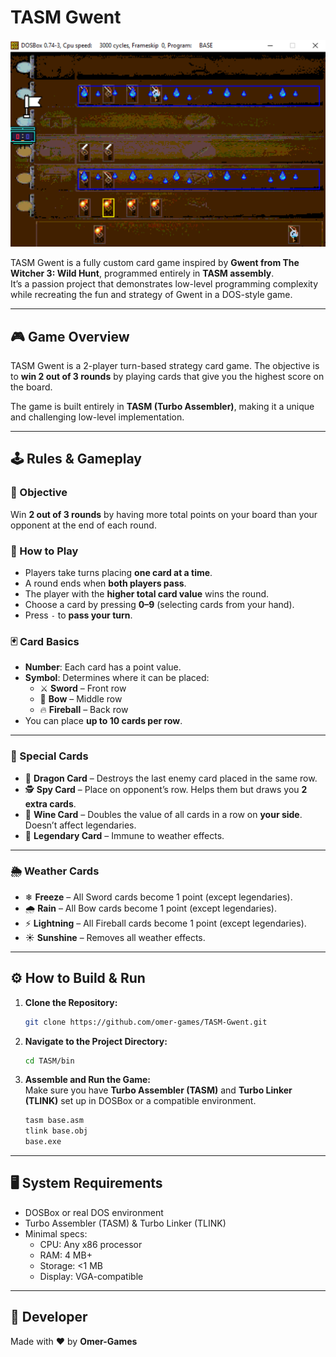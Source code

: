 # TASM Gwent

![Gameplay Screenshot](https://github.com/omer-games/Tasm-Gwent/blob/main/Screenshot.png)

TASM Gwent is a fully custom card game inspired by **Gwent from The Witcher 3: Wild Hunt**, programmed entirely in **TASM assembly**.  
It’s a passion project that demonstrates low-level programming complexity while recreating the fun and strategy of Gwent in a DOS-style game.  

---

## 🎮 Game Overview

TASM Gwent is a 2-player turn-based strategy card game. The objective is to **win 2 out of 3 rounds** by playing cards that give you the highest score on the board.  

The game is built entirely in **TASM (Turbo Assembler)**, making it a unique and challenging low-level implementation.  

---

## 🕹️ Rules & Gameplay

### 🎯 Objective
Win **2 out of 3 rounds** by having more total points on your board than your opponent at the end of each round.

### 🔑 How to Play
- Players take turns placing **one card at a time**.
- A round ends when **both players pass**.
- The player with the **higher total card value** wins the round.
- Choose a card by pressing **0–9** (selecting cards from your hand).
- Press `-` to **pass your turn**.

### 🃏 Card Basics
- **Number**: Each card has a point value.
- **Symbol**: Determines where it can be placed:
  - ⚔ **Sword** – Front row  
  - 🏹 **Bow** – Middle row  
  - 🔥 **Fireball** – Back row  
- You can place **up to 10 cards per row**.

---

### 🌟 Special Cards
- 🐉 **Dragon Card** – Destroys the last enemy card placed in the same row.  
- 🕵 **Spy Card** – Place on opponent’s row. Helps them but draws you **2 extra cards**.  
- 🍷 **Wine Card** – Doubles the value of all cards in a row on **your side**. Doesn’t affect legendaries.  
- 👑 **Legendary Card** – Immune to weather effects.  

---

### 🌦️ Weather Cards
- ❄ **Freeze** – All Sword cards become 1 point (except legendaries).  
- 🌧️ **Rain** – All Bow cards become 1 point (except legendaries).  
- ⚡ **Lightning** – All Fireball cards become 1 point (except legendaries).  
- ☀ **Sunshine** – Removes all weather effects.  

---

## ⚙️ How to Build & Run

1. **Clone the Repository:**
   ```bash
   git clone https://github.com/omer-games/TASM-Gwent.git
   ```

2. **Navigate to the Project Directory:**
   ```bash
   cd TASM/bin
   ```

3. **Assemble and Run the Game:**  
   Make sure you have **Turbo Assembler (TASM)** and **Turbo Linker (TLINK)** set up in DOSBox or a compatible environment.

   ```bash
   tasm base.asm
   tlink base.obj
   base.exe
   ```

---

## 🖥️ System Requirements
- DOSBox or real DOS environment  
- Turbo Assembler (TASM) & Turbo Linker (TLINK)  
- Minimal specs:  
  - CPU: Any x86 processor  
  - RAM: 4 MB+  
  - Storage: <1 MB  
  - Display: VGA-compatible  

---

## 👤 Developer
Made with ❤️ by **Omer-Games**  
